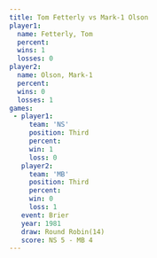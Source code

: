 ```yaml
---
title: Tom Fetterly vs Mark-1 Olson
player1:             
  name: Fetterly, Tom
  percent:           
  wins: 1            
  losses: 0          
player2:             
  name: Olson, Mark-1
  percent:           
  wins: 0            
  losses: 1          
games:
 - player1:         
     team: 'NS'     
     position: Third
     percent:       
     win: 1         
     loss: 0        
   player2:         
     team: 'MB'     
     position: Third
     percent:       
     win: 0         
     loss: 1        
   event: Brier         
   year: 1981           
   draw: Round Robin(14)
   score: NS 5 - MB 4   
---
```

